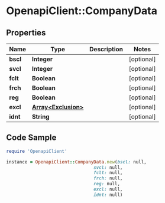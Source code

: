 # OpenapiClient::CompanyData

## Properties

Name | Type | Description | Notes
------------ | ------------- | ------------- | -------------
**bscl** | **Integer** |  | [optional] 
**svcl** | **Integer** |  | [optional] 
**fclt** | **Boolean** |  | [optional] 
**frch** | **Boolean** |  | [optional] 
**reg** | **Boolean** |  | [optional] 
**excl** | [**Array&lt;Exclusion&gt;**](Exclusion.md) |  | [optional] 
**idnt** | **String** |  | [optional] 

## Code Sample

```ruby
require 'OpenapiClient'

instance = OpenapiClient::CompanyData.new(bscl: null,
                                 svcl: null,
                                 fclt: null,
                                 frch: null,
                                 reg: null,
                                 excl: null,
                                 idnt: null)
```


